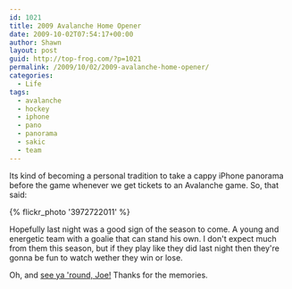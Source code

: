 ```yaml
---
id: 1021
title: 2009 Avalanche Home Opener
date: 2009-10-02T07:54:17+00:00
author: Shawn
layout: post
guid: http://top-frog.com/?p=1021
permalink: /2009/10/02/2009-avalanche-home-opener/
categories:
  - Life
tags:
  - avalanche
  - hockey
  - iphone
  - pano
  - panorama
  - sakic
  - team
---
```

Its kind of becoming a personal tradition to take a cappy iPhone panorama before the game whenever we get tickets to an Avalanche game. So, that said: 

{% flickr_photo '3972722011' %}

Hopefully last night was a good sign of the season to come. A young and energetic team with a goalie that can stand his own. I don't expect much from them this season, but if they play like they did last night then they're gonna be fun to watch wether they win or lose.

Oh, and [see ya 'round, Joe!](https://www.nhl.com/news/avs-retire-sweater-of-longtime-captain-joe-sakic/c-500689) Thanks for the memories.